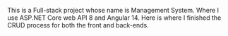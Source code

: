 This is a Full-stack project whose name is Management System. Where I use ASP.NET Core web API 8 and Angular 14. Here is where I finished the CRUD process for both the front and back-ends.

